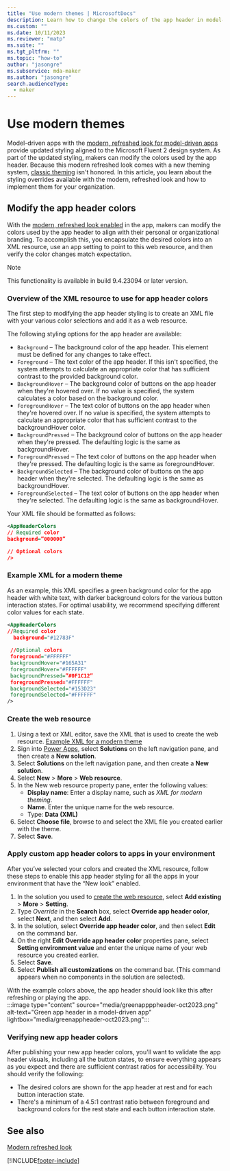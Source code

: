 ```yaml
---
title: "Use modern themes | MicrosoftDocs"
description: Learn how to change the colors of the app header in model-driven apps with the modern look.
ms.custom: ""
ms.date: 10/11/2023
ms.reviewer: "matp"
ms.suite: ""
ms.tgt_pltfrm: ""
ms.topic: "how-to"
author: "jasongre"
ms.subservice: mda-maker
ms.author: "jasongre"
search.audienceType: 
  - maker
---
```


# Use modern themes

Model-driven apps with the [modern, refreshed look for model-driven apps](../../user/modern-fluent-design.md) provide updated styling aligned to the Microsoft Fluent 2 design system. As part of the updated styling, makers can modify the colors used by the app header. Because this modern refreshed look comes with a new theming system, [classic theming](create-themes-organization-branding.md) isn't honored. In this article, you learn about the styling overrides available with the modern, refreshed look and how to implement them for your organization.  

## Modify the app header colors

With the [modern, refreshed look enabled](../../user/modern-fluent-design.md#turn-on-the-new-look) in the app, makers can modify the colors used by the app header to align with their personal or organizational branding. To accomplish this, you encapsulate the desired colors into an XML resource, use an app setting to point to this web resource, and then verify the color changes match expectation.  

  > [!NOTE]
  > This functionality is available in build 9.4.23094 or later version.

### Overview of the XML resource to use for app header colors

The first step to modifying the app header styling is to create an XML file with your various color selections and add it as a web resource.

The following styling options for the app header are available:

- `Background` – The background color of the app header. This element must be defined for any changes to take effect.
- `Foreground` – The text color of the app header. If this isn't specified, the system attempts to calculate an appropriate color that has sufficient contrast to the provided background color.
- `BackgroundHover` – The background color of buttons on the app header when they're hovered over. If no value is specified, the system calculates a color based on the background color.
- `ForegroundHover` – The text color of buttons on the app header when they're hovered over. If no value is specified, the system attempts to calculate an appropriate color that has sufficient contrast to the backgroundHover color.
- `BackgroundPressed` – The background color of buttons on the app header when they're pressed.  The defaulting logic is the same as backgroundHover. 
- `ForegroundPressed` – The text color of buttons on the app header when they're pressed.  The defaulting logic is the same as foregroundHover.
- `BackgroundSelected` – The background color of buttons on the app header when they're selected.  The defaulting logic is the same as backgroundHover.
- `ForegroundSelected` – The text color of buttons on the app header when they're selected.  The defaulting logic is the same as backgroundHover.

Your XML file should be formatted as follows:

```xml
<AppHeaderColors
// Required color
background=”000000”

// Optional colors
/>
```

### Example XML for a modern theme

As an example, this XML specifies a green background color for the app header with white text, with darker background colors for the various button interaction states. For optimal usability, we recommend specifying different color values for each state.  

```xml
<AppHeaderColors 
//Required color
  background="#12783F"
  
 //Optional colors
 foreground="#FFFFFF" 
 backgroundHover="#165A31" 
 foregroundHover="#FFFFFF"
 backgroundPressed=”#0F1C12”
 foregroundPressed="#FFFFFF"
 backgroundSelected="#153D23" 
 foregroundSelected="#FFFFFF"
/>
```

### Create the web resource

1. Using a text or XML editor, save the XML that is used to create the web resource. [Example XML for a modern theme](#example-xml-for-a-modern-theme)
1. Sign into [Power Apps](https://make.powerapps.com/), select **Solutions** on the left navigation pane, and then create a **New solution**.
1. Select **Solutions** on the left navigation pane, and then create a **New solution**.
1. Select **New** > **More** > **Web resource**.
1. In the New web resource property pane, enter the following values:
   - **Display name**: Enter a display name, such as *XML for modern theming*.
   - **Name**. Enter the unique name for the web resource.
   - Type: **Data (XML)**
1. Select **Choose file**, browse to and select the XML file you created earlier with the theme.
1. Select **Save**.

### Apply custom app header colors to apps in your environment

After you’ve selected your colors and created the XML resource, follow these steps to enable this app header styling for all the apps in your environment that have the “New look” enabled.

1. In the solution you used to [create the web resource](#create-the-web-resource), select **Add existing** > **More** > **Setting**.
1. Type *Override* in the **Search** box, select **Override app header color**, select **Next**, and then select **Add**.
1. In the solution, select **Override app header color**, and then select **Edit** on the command bar.
1. On the right **Edit Override app header color** properties pane, select **Setting environment value** and enter the unique name of your web resource you created earlier.
1. Select **Save**.
1. Select **Publish all customizations** on the command bar. (This command appears when no components in the solution are selected).

With the example colors above, the app header should look like this after refreshing or playing the app.  
:::image type="content" source="media/greenappppheader-oct2023.png" alt-text="Green app header in a model-driven app" lightbox="media/greenappheader-oct2023.png":::

### Verifying new app header colors

After publishing your new app header colors, you'll want to validate the app header visuals, including all the button states, to ensure everything appears as you expect and there are sufficient contrast ratios for accessibility. You should verify the following:

- The desired colors are shown for the app header at rest and for each button interaction state.
- There's a minimum of a 4.5:1 contrast ratio between foreground and background colors for the rest state and each button interaction state.

## See also

[Modern refreshed look](../../user/modern-fluent-design.md)

[!INCLUDE[footer-include](../../includes/footer-banner.md)]
